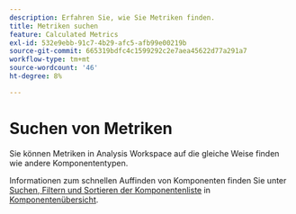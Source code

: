 ```yaml
---
description: Erfahren Sie, wie Sie Metriken finden.
title: Metriken suchen
feature: Calculated Metrics
exl-id: 532e9ebb-91c7-4b29-afc5-afb99e00219b
source-git-commit: 665319bdfc4c1599292c2e7aea45622d77a291a7
workflow-type: tm+mt
source-wordcount: '46'
ht-degree: 8%

---
```


# Suchen von Metriken

Sie können Metriken in Analysis Workspace auf die gleiche Weise finden wie andere Komponententypen.

Informationen zum schnellen Auffinden von Komponenten finden Sie unter [Suchen, Filtern und Sortieren der Komponentenliste](/help/analyze/analysis-workspace/components/analysis-workspace-components.md#search-filter-and-sort-the-component-list) in [Komponentenübersicht](/help/analyze/analysis-workspace/components/analysis-workspace-components.md).
